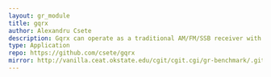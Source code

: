 ```yaml
---
layout: gr_module
title: gqrx
author: Alexandru Csete
description: Gqrx can operate as a traditional AM/FM/SSB receiver with audio output or as an FFT-only instrument.
type: Application
repo: https://github.com/csete/gqrx
mirror: http://vanilla.ceat.okstate.edu/cgit/cgit.cgi/gr-benchmark/.git
---
```


